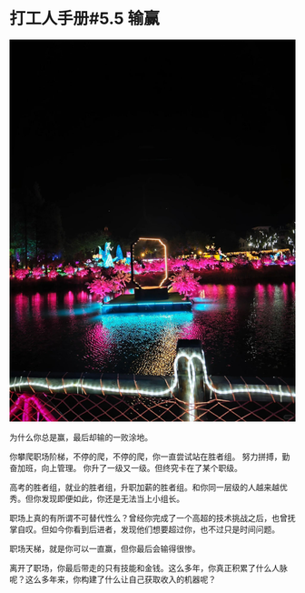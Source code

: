 # 打工人手册#5.5 输赢

 ![](img/e651a781-078e-4397-958e-7fe8c21703e4.jpg)

为什么你总是赢，最后却输的一败涂地。

你攀爬职场阶梯，不停的爬，不停的爬，你一直尝试站在胜者组。
努力拼搏，勤奋加班，向上管理。
你升了一级又一级。但终究卡在了某个职级。

高考的胜者组，就业的胜者组，升职加薪的胜者组。和你同一层级的人越来越优秀。但你发现即便如此，你还是无法当上小组长。

职场上真的有所谓不可替代性么？曾经你完成了一个高超的技术挑战之后，也曾抚掌自叹。但如今你看到后进者，发现他们想要超过你，也不过只是时间问题。

职场天梯，就是你可以一直赢，但你最后会输得很惨。

离开了职场，你最后带走的只有技能和金钱。这么多年，你真正积累了什么人脉呢？这么多年来，你构建了什么让自己获取收入的机器呢？
